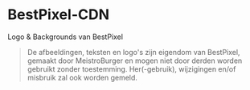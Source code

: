 # BestPixel-CDN
Logo &amp; Backgrounds van BestPixel

> De afbeeldingen, teksten en logo's zijn eigendom van BestPixel, gemaakt door MeistroBurger en mogen niet door derden worden gebruikt zonder toestemming. Her(-gebruik), wijzigingen en/of misbruik zal ook worden gemeld.
